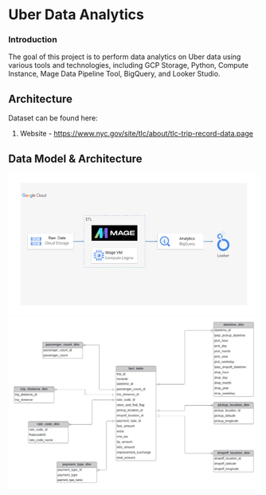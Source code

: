 # Uber Data Analytics

### Introduction

The goal of this project is to perform data analytics on Uber data using various tools and technologies, including GCP Storage, Python, Compute Instance, Mage Data Pipeline Tool, BigQuery, and Looker Studio.

## Architecture 


Dataset can be found here:
1. Website - https://www.nyc.gov/site/tlc/about/tlc-trip-record-data.page

## Data Model & Architecture

<img src="architecture.jpg">

<img src="data_model.jpeg">

